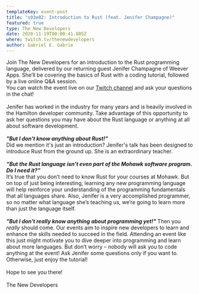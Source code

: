 ```yaml
---
templateKey: event-post
title: "s03e02: Introduction to Rust (feat. Jenifer Champagne)"
featured: true
type: The New Developers
date: 2020-11-19T00:00:41.805Z
where: twitch.tv/thenewdevelopers
author: Gabriel E. Gabrie
---
```

Join The New Developers for an introduction to the Rust programming language, delivered by our returning guest Jenifer Champagne of Weever Apps. She’ll be covering the basics of Rust with a coding tutorial, followed by a live online Q&A session.\
You can watch the event live on our [Twitch channel](https://www.twitch.tv/thenewdevelopers) and ask your questions in the chat!\
\
Jenifer has worked in the industry for many years and is heavily involved in the Hamilton developer community. Take advantage of this opportunity to ask her questions you may have about the Rust language or anything at all about software development.\
\
***"But I don't know anything about Rust!"***\
Did we mention it's just an introduction? Jenifer's talk has been designed to introduce Rust from the ground up. She is an extraordinary teacher.\
\
***“But the Rust language isn’t even part of the Mohawk software program. Do I need it?”***\
It’s true that you don’t need to know Rust for your courses at Mohawk. But on top of just being interesting, learning any new programming language will help reinforce your understanding of the programming fundamentals that all languages share. Also, Jenifer is a very accomplished programmer, so no matter what language she’s teaching us, we’re going to learn more than just the language itself.\
\
***"But I don't really know anything about programming yet!"*** Then you *really* should come. Our events aim to inspire new developers to learn and enhance the skills needed to succeed in the field. Attending an event like this just might motivate you to dive deeper into programming and learn about more languages. But don’t worry – nobody will ask you to code anything at the event! Ask Jenifer some questions only if you want to. Otherwise, just enjoy the tutorial!\
\
Hope to see you there!\
\
The New Developers